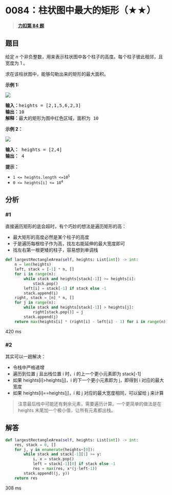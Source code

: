 # 0084：柱状图中最大的矩形（★★）


> <u>**[力扣第 84 题](https://leetcode.cn/problems/largest-rectangle-in-histogram/)**</u>

## 题目

<p>给定 <em>n</em> 个非负整数，用来表示柱状图中各个柱子的高度。每个柱子彼此相邻，且宽度为 1 。</p>

<p>求在该柱状图中，能够勾勒出来的矩形的最大面积。</p>



<p><strong>示例 1:</strong></p>

<p><img src="https://assets.leetcode.com/uploads/2021/01/04/histogram.jpg" /></p>

<pre>
<strong>输入：</strong>heights = [2,1,5,6,2,3]
<strong>输出：</strong>10
<strong>解释：</strong>最大的矩形为图中红色区域，面积为 10
</pre>

<p><strong>示例 2：</strong></p>

<p><img src="https://assets.leetcode.com/uploads/2021/01/04/histogram-1.jpg" /></p>

<pre>
<strong>输入：</strong> heights = [2,4]
<b>输出：</b> 4</pre>



<p><strong>提示：</strong></p>

<ul>
<li><code>1 <= heights.length <=10<sup>5</sup></code></li>
<li><code>0 <= heights[i] <= 10<sup>4</sup></code></li>
</ul>


## 分析

### #1

直接遍历矩形的底会超时，有个巧妙的想法是遍历矩形的高：
- 最大矩形的高度必然是某个柱子的高度
- 于是遍历每根柱子作为高，找左右能延伸的最大宽度即可
- 找左右第一根更矮的柱子，容易想到单调栈

```python
def largestRectangleArea(self, heights: List[int]) -> int:
    n = len(heights)
    left, stack = [-1] * n, []
    for i in range(n):
        while stack and heights[stack[-1]] >= heights[i]:
            stack.pop()
        left[i] = stack[-1] if stack else -1
        stack.append(i)
    right, stack = [n] * n, []
    for j in range(n):
        while stack and heights[stack[-1]] > heights[j]:
            right[stack.pop()] = j
        stack.append(j)
    return max(heights[i] * (right[i] - left[i] - 1) for i in range(n))
```
420 ms

### #2

其实可以一趟解决：
- 令栈中严格递增
- 遍历到位置 j 且出栈位置 i 时，i 的上一个更小元素即为 stack[-1]
- 如果 heights[i]>heights[j]，i 的下一个更小元素即为 j，即得到 i 对应的最大宽度
- 如果 heights[i]==heights[j]，i 和 j 对应的最大宽度相同，可以留给 j 来计算

> 注意最后栈中可能还有剩余元素，需要遍历计算。一个更简单的做法是在 heights 末尾加一个极小值，让所有元素都出栈。

## 解答

```python
def largestRectangleArea(self, heights: List[int]) -> int:
    res, stack = 0, []
    for j, y in enumerate(heights+[0]):
        while stack and stack[-1][1] >= y:
            i, x = stack.pop()
            left = stack[-1][0] if stack else -1
            res = max(res, x*(j-left-1))
        stack.append((j, y))
    return res
```
308 ms

